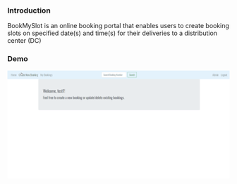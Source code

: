 ### Introduction

BookMySlot is an online booking portal that enables users to create booking slots on specified date(s) and time(s) for their deliveries to a distribution center (DC)

### Demo

![](BookMySlot_Demo.gif)
